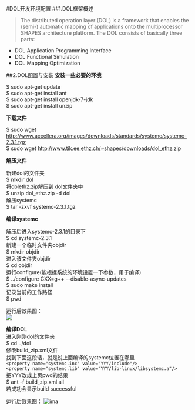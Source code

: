 #DOL开发环境配置
##1.DOL框架概述
>The distributed operation layer (DOL) is a framework that enables the (semi-) automatic mapping of applications onto the multiprocessor SHAPES architecture platform. The DOL consists of basically three parts:
* DOL Application Programming Interface
* DOL Functional Simulation
* DOL Mapping Optimization


##2.DOL配置与安装
**安装一些必要的环境**  

$ sudo apt-get update  
$ sudo apt-get install ant  
$ sudo apt-get install openjdk-7-jdk  
$ sudo apt-get install unzip

**下载文件**

$ sudo wget http://www.accellera.org/images/downloads/standards/systemc/systemc-2.3.1.tgz  
$ sudo wget http://www.tik.ee.ethz.ch/~shapes/downloads/dol_ethz.zip

**解压文件**  

新建dol的文件夹   
$	mkdir dol  
将dolethz.zip解压到 dol文件夹中  
$	unzip dol_ethz.zip -d dol  
解压systemc  
$	tar -zxvf systemc-2.3.1.tgz  

**编译systemc**

解压后进入systemc-2.3.1的目录下  
$	cd systemc-2.3.1  
新建一个临时文件夹objdir  
$	mkdir objdir  
进入该文件夹objdir  
$	cd objdir  
运行configure(能根据系统的环境设置一下参数，用于编译)  
$	../configure CXX=g++ --disable-async-updates    
$ sudo make install  
记录当前的工作路径   
$	pwd  

运行后效果图：  
![](http://i1.piimg.com/4851/4ecaac35f6ce1151.png)         

**编译DOL**  
进入刚刚dol的文件夹  
$	cd ../dol  
修改build_zip.xml文件  
找到下面这段话，就是说上面编译的systemc位置在哪里  
`<property name="systemc.inc" value="YYY/include"/>`  
`<property name="systemc.lib" value="YYY/lib-linux/libsystemc.a"/>`  
把YYY改成上页pwd的结果  
$	ant -f build_zip.xml all  
若成功会显示build successful  

运行后效果图：
![ima](http://i1.piimg.com/4851/dcd99802d943681a.png)  




     
      
      
      
      










